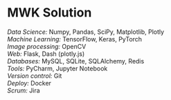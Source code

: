 # MWK Solution  
*Data Science:* Numpy, Pandas, SciPy, Matplotlib, Plotly  
*Machine Learning:* TensorFlow, Keras, PyTorch  
*Image processing:*	OpenCV  
*Web:* Flask, Dash (plotly.js)  
*Databases:* MySQL, SQLite, SQLAlchemy, Redis  
*Tools:* PyCharm, Jupyter Notebook  
*Version control:* Git  
*Deploy:* Docker  
*Scrum:* Jira  


